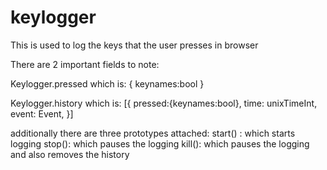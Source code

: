 # keylogger
This is used to log the keys that the user presses in browser

There are 2 important fields to note:

Keylogger.pressed which is:
  {
    keynames:bool
  }
  
Keylogger.history which is:
  [{
    pressed:{keynames:bool},
    time: unixTimeInt,
    event: Event,
  }]
  
additionally there are three prototypes attached:
start() : which starts logging
stop(): which pauses the logging
kill(): which pauses the logging and also removes the history
